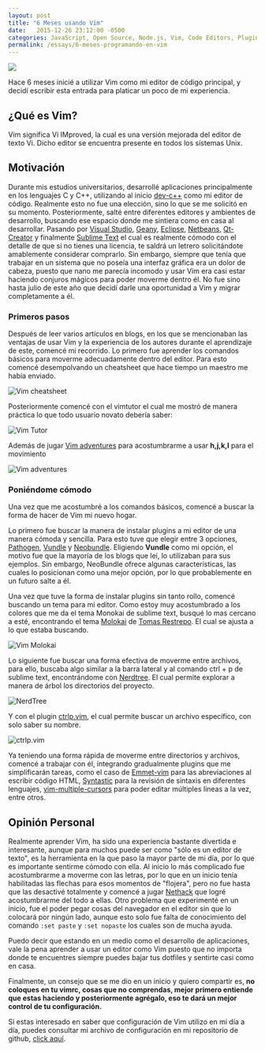 ```yaml
---
layout: post
title: "6 Meses usando Vim"
date:   2015-12-26 23:12:00 -0500
categories: JavaScript, Open Source, Node.js, Vim, Code Editors, Plugins, Programming
permalink: /essays/6-meses-programando-en-vim
---
```


![](http://res.cloudinary.com/juancrg90/image/upload/v1450592438/Captura_de_pantalla_de_2015-12-19_12-56-43_rfiw7y.png)

Hace 6 meses inicié a utilizar Vim como mi editor de código principal, y decidí escribir esta entrada para platicar un poco de mi experiencia.

## ¿Qué es Vim?
Vim significa Vi IMproved, la cual es una versión mejorada del editor de texto Vi. Dicho editor se encuentra presente en todos los sistemas Unix.

## Motivación
Durante mis estudios universitarios, desarrollé aplicaciones principalmente en los lenguajes C y C++, utilizando al inicio [dev-c++](http://www.bloodshed.net/devcpp.html) como mi editor de código. Realmente esto no fue una elección, sino lo que se me solicitó en su momento. Posteriormente, salté entre diferentes editores y ambientes de desarrollo, buscando ese espacio donde me sintiera como en casa al desarrollar. Pasando por [Visual Studio](https://www.visualstudio.com/), [Geany](http://www.geany.org/), [Eclipse](https://eclipse.org/), [Netbeans](https://netbeans.org/), [Qt-Creator](http://www.qt.io/ide/) y finalmente [Sublime Text](http://www.sublimetext.com/) el cual es realmente cómodo con el detalle de que si no tienes una licencia, te saldrá un letrero solicitándote amablemente considerar comprarlo. Sin embargo, siempre que tenía que trabajar en un sistema que no poseía una interfaz gráfica era un dolor de cabeza, puesto que nano me parecía incomodo y usar Vim era casi estar haciendo conjuros mágicos para poder moverme dentro él. No fue sino hasta julio de este año que decidí darle una oportunidad a Vim y migrar completamente a él.

### Primeros pasos
Después de leer varios artículos en blogs, en los que se mencionaban las ventajas de usar Vim y la experiencia de los autores durante el aprendizaje de este, comencé mi recorrido. Lo primero fue aprender los comandos básicos para moverme adecuadamente dentro del editor. Para esto comencé desempolvando un cheatsheet que hace tiempo un maestro me había enviado.

![Vim cheatsheet](http://res.cloudinary.com/juancrg90/image/upload/v1450596081/vim_d24zmy.jpg)

Posteriormente comencé con el vimtutor el cual me mostró de manera práctica lo que todo usuario novato debería saber:

![Vim Tutor](http://res.cloudinary.com/juancrg90/image/upload/v1450596264/Vim%20Tutor.png)

Además de jugar [Vim adventures](http://vim-adventures.com/) para acostumbrarme a usar **h,j,k,l** para el movimiento

![Vim adventures](http://res.cloudinary.com/juancrg90/image/upload/v1450597120/Vim%20Adventure.png)

### Poniéndome cómodo
Una vez que me acostumbré a los comandos básicos, comencé a buscar la forma de hacer de Vim mi nuevo hogar.

Lo primero fue buscar la manera de instalar plugins a mi editor de una manera cómoda y sencilla. Para esto tuve que elegir entre 3 opciones, [Pathogen](https://github.com/tpope/vim-pathogen), [Vundle](https://github.com/VundleVim/Vundle.vim) y [Neobundle](https://github.com/Shougo/neobundle.vim). Eligiendo **Vundle** como mi opción, el motivo fue que la mayoría de los blogs que leí, lo utilizaban para sus ejemplos. Sin embargo, NeoBundle ofrece algunas características, las cuales lo posicionan como una mejor opción, por lo que probablemente en un futuro salte a él.

Una vez que tuve la forma de instalar plugins sin tanto rollo, comencé buscando un tema para mi editor. Como estoy muy acostumbrado a los colores que me da el tema Monokai de sublime text, busqué lo mas cercano a esté, encontrando el tema [Molokai](https://github.com/tomasr/molokai) de [Tomas Restrepo](https://github.com/tomasr). El cual se ajusta a lo que estaba buscando.

![Vim Molokai](http://res.cloudinary.com/juancrg90/image/upload/v1450678466/Vim%20Molokai.png)

Lo siguiente fue buscar una forma efectiva de moverme entre archivos, para ello, buscaba algo similar a la barra lateral y al comando ctrl + p de sublime text, encontrándome con [Nerdtree](https://github.com/scrooloose/nerdtree). El cual permite explorar a manera de árbol los directorios del proyecto.

![NerdTree](http://res.cloudinary.com/juancrg90/image/upload/v1450729564/Nerdtree.png)

Y con el plugin [ctrlp.vim](https://github.com/ctrlpvim/ctrlp.vim), el cual permite buscar un archivo específico, con solo saber su nombre.

![ctrlp.vim](http://res.cloudinary.com/juancrg90/image/upload/v1450729564/ctrl-p.png)

Ya teniendo una forma rápida de moverme entre directorios y archivos, comencé a trabajar con él, integrando gradualmente plugins que me simplificarán tareas, como el caso de [Emmet-vim](https://github.com/mattn/emmet-vim) para las abreviaciones al escribir código HTML, [Syntastic](https://github.com/scrooloose/syntastic) para la revisión de sintaxis en diferentes lenguajes, [vim-multiple-cursors](https://github.com/terryma/vim-multiple-cursors) para poder editar múltiples lineas a la vez, entre otros.

## Opinión Personal

Realmente aprender Vim, ha sido una experiencia bastante divertida e interesante, aunque para muchos puede ser como "sólo es un editor de texto", es la herramienta en la que paso la mayor parte de mi día, por lo que es importante sentirme cómodo con ella. Al inicio lo más complicado fue acostumbrarme a moverme con las letras, por lo que en un inicio tenía habilitadas las flechas para esos momentos de "flojera", pero no fue hasta que las desactivé totalmente y comencé a jugar [Nethack](http://www.nethack.org/) que logré acostumbrarme del todo a ellas. Otro problema que experimenté en un inicio, fue el poder pegar cosas del navegador en el editor sin que lo colocará por ningún lado, aunque esto solo fue falta de conocimiento del comando `:set paste` y `:set nopaste` los cuales son de mucha ayuda.

Puedo decir que estando en un medio como el desarrollo de aplicaciones, vale la pena aprender a usar un editor como Vim puesto que no importa donde te encuentres siempre puedes bajar tus dotfiles y sentirte casi como en casa.

Finalmente, un consejo que se me dio en un inicio y quiero compartir es, **no coloques en tu vimrc, cosas que no comprendas, mejor primero entiende que estas haciendo y posteriormente agrégalo, eso te dará un mejor control de tu configuración.**

Si estas interesado en saber que configuración de Vim utilizo en mi día a día, puedes consultar mi archivo de configuración en mi repositorio de github, [click aquí](https://github.com/JuanCrg90/dotfiles/blob/master/vim/vimrc.symlink).

